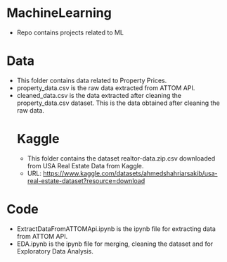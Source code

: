 # MachineLearning
- Repo contains projects related to ML

# Data
- This folder contains data related to Property Prices.
- property_data.csv is the raw data extracted from ATTOM API.
- cleaned_data.csv is the data extracted after cleaning the property_data.csv dataset. This is the data obtained after cleaning the raw data. 
  # Kaggle
  - This folder contains the dataset realtor-data.zip.csv downloaded from USA Real Estate Data from Kaggle.
  - URL: https://www.kaggle.com/datasets/ahmedshahriarsakib/usa-real-estate-dataset?resource=download
  
# Code
- ExtractDataFromATTOMApi.ipynb is the ipynb file for extracting data from ATTOM API.
- EDA.ipynb is the ipynb file for merging, cleaning the dataset and for Exploratory Data Analysis.
